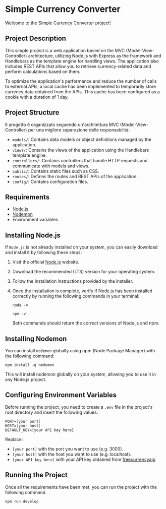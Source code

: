 # Simple Currency Converter

Welcome to the Simple Currency Converter project!

## Project Description

This simple project is a web application based on the MVC (Model-View-Controller) architecture, utilizing Node.js with Express as the framework and Handlebars as the template engine for handling views. The application also includes REST APIs that allow you to retrieve currency-related data and perform calculations based on them.

To optimize the application's performance and reduce the number of calls to external APIs, a local cache has been implemented to temporarily store currency data obtained from the APIs. This cache has been configured as a cookie with a duration of 1 day.

## Project Structure

Il progetto è organizzato seguendo un'architettura MVC (Model-View-Controller) per una migliore separazione delle responsabilità:

- `models/`: Contains data models or object definitions managed by the application.
- `views/`: Contains the views of the application using the Handlebars template engine.
- `controllers/`: Contains controllers that handle HTTP requests and communicate with models and views.
- `public/`: Contains static files such as CSS.
- `routes/`: Defines the routes and REST APIs of the application.
- `config/`: Contains configuration files.

## Requirements

- [Node.js](https://nodejs.org/)
- [Nodemon](https://nodemon.io/)
- Environment variables

## Installing Node.js

If `Node.js` is not already installed on your system, you can easily download and install it by following these steps:

1. Visit the official [Node.js](https://nodejs.org/) website.

2. Download the recommended (LTS) version for your operating system.

3. Follow the installation instructions provided by the installer.

4. Once the installation is complete, verify if Node.js has been installed correctly by running the following commands in your terminal:

    ```
    node -v
    ```

    ```
    npm -v
    ```

    Both commands should return the correct versions of Node.js and npm.

## Installing Nodemon

You can install `nodemon` globally using npm (Node Package Manager) with the following command:

```
npm install -g nodemon
```

This will install nodemon globally on your system, allowing you to use it in any Node.js project.

## Configuring Environment Variables

Before running the project, you need to create a `.env` file in the project's root directory and insert the following values:

```
PORT=[your port]
HOST=[your host]
DEFAULT_KEY=[your API key here]
```

Replace:
- `[your port]` with the port you want to use (e.g. 3000).
- `[your host]` with the host you want to use (e.g. localhost).
- `[your API key here]` with your API key obtained from [freecurrencyapi](https://freecurrencyapi.com/).

## Running the Project
Once all the requirements have been met, you can run the project with the following command:

```
npm run develop
```